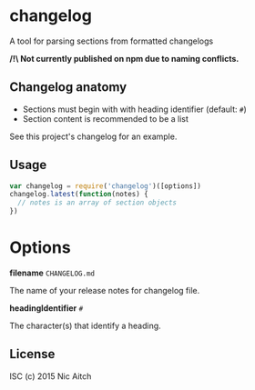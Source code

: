 # changelog

A tool for parsing sections from formatted changelogs

**/!\ Not currently published on npm due to naming conflicts.**

## Changelog anatomy

* Sections must begin with with heading identifier (default: `#`)
* Section content is recommended to be a list

See this project's changelog for an example.

## Usage

```javascript
var changelog = require('changelog')([options])
changelog.latest(function(notes) {
  // notes is an array of section objects
})
```

# Options

**filename** `CHANGELOG.md`

The name of your release notes for changelog file.

**headingIdentifier** `#`

The character(s) that identify a heading.

## License

ISC (c) 2015 Nic Aitch
